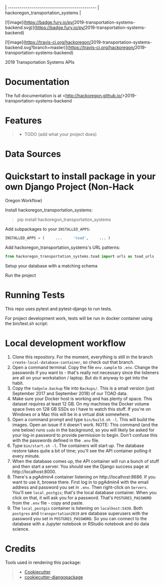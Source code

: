 |
--------------------------------------------- |
hackoregon_transportation_systems |

[![image](<https://badge.fury.io/py/>2019-transportation-systems-backend.svg)](<https://badge.fury.io/py/>2019-transportation-systems-backend)

[![image](<https://travis-ci.org/hackoregon/>2019-transportation-systems-backend.svg?branch=master)](<https://travis-ci.org/hackoregon/>2019-transportation-systems-backend)

2019 Transportation Systems APIs

# Documentation

The full documentation is at <<http://hackoregon.github.io/>>2019-transportation-systems-backend

# Features

> -   TODO (add what your project does)

# Data Sources

# Quickstart to install package in your own Django Project (Non-Hack
Oregon Workflow)

Install hackoregon_transportation_systems:

> pip install hackoregon_transportation_systems

Add subpackages to your `INSTALLED_APPS`:

```python 
INSTALLED_APPS = (     ...     'toad',     ... ) 
```

Add hackoregon_transportation_systems's URL patterns:

```python 
from hackoregon_transportation_systems.toad import urls as toad_urls   urlpatterns = [     ...     url(r'^', include(toad_urls)),     ... ] 
```

Setup your database with a matching schema

Run the project

# Running Tests

This repo uses pytest and pytest-django to run tests.

For project development work, tests will be run in docker container
using the bin/test.sh script:

# Local development workflow
1. Clone this repository. For the moment, everything is still in the
branch `create-local-database-container`, so check out that branch.
2. Open a command terminal. Copy the file `env.sample` to `.env`.
Change the passwords if you want to - that's really not necessary
since the listeners are all on your workstation / laptop. But do
it anyway to get into the habit.
3. Copy the `tadpole.backup` file into `Backups/`. This is a small
version (just September 2017 and September 2018) of our TOAD data.
4. Make sure your Docker host is working and has plenty of space.
This dataset requires at least 12 GB. On my machines the Docker
volume space lives on 128 GB SSDs so I have to watch this stuff.
If you're on Windows or a Mac this will be in a virtual disk somewhere.
5. Open a command prompt and type `bin/build.sh -l`. This will build
the images. Open an issue if it doesn't work. NOTE: This command (and the one below) runs `sudo` in the background, so you will likely be asked for your log-in password to provide permission to begin. Don't confuse this with the passwords defined in the `.env` file.
6. Type `bin/start.sh -l`. The containers will start up. The database
restore takes quite a bit of time; you'll see the API container polling
it every minute.
7. When the database comes up, the API container will run a bunch of
stuff and then start a server. You should see the Django success page
at http://localhost:8000.
8. There's a pgAdmin4 container listening on http://localhost:8686.
If you want to use it, browse there. First log in to pgAdmin4 with
the email address and password you set in `.env`. Then right-click
on `Servers`. You'll see `local_postgis`; that's the local database
container. When you click on that, it will ask you for a password.
That's `POSTGRES_PASSWORD` from the `.env` file - copy and paste.
9. The `local_postgis` container is listening on `localhost:5439`.
Both `postgres` and `transportation2019` are database superusers
with the password you set in `POSTGRES_PASSWORD`. So you can connect
to the database with a Jupyter notebook or RStudio notebook and do
data science.

# Credits

Tools used in rendering this package:

> -   [Cookiecutter](<https://github.com/audreyr/cookiecutter>)
> -   [cookiecutter-djangopackage](<https://github.com/pydanny/cookiecutter-djangopackage>)
